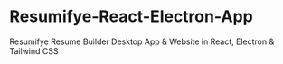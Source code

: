 # Resumifye-React-Electron-App
 Resumifye Resume Builder Desktop App & Website in React, Electron & Tailwind CSS

